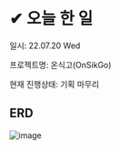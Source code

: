 # ✔ 오늘 한 일

일시: 22.07.20 Wed

프로젝트명: 온식고(OnSikGo)

현재 진행상태: 기획 마무리

## ERD
![image](https://user-images.githubusercontent.com/59672592/179933704-b2a6e455-ac20-47c2-ab8f-2fe125edc4a8.png)

